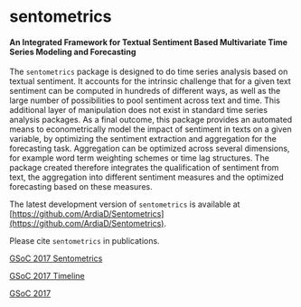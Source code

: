 # sentometrics
#### An Integrated Framework for Textual Sentiment Based Multivariate Time Series Modeling and Forecasting

The `sentometrics` package is designed to do time series analysis based on textual sentiment. It accounts for the intrinsic challenge that for a given text sentiment can be computed in hundreds of different ways, as well as the large number of possibilities to pool sentiment across text and time. This additional layer of manipulation does not exist in standard time series analysis packages. As a final outcome, this package provides an automated means to econometrically model the impact of sentiment in texts on a given variable, by optimizing the sentiment extraction and aggregation for the forecasting task. Aggregation can be optimized across several dimensions, for example word term weighting schemes or time lag structures. The package created therefore integrates the qualification of sentiment from text, the aggregation into different sentiment measures and the optimized forecasting based on these measures.

The latest development version of `sentometrics` is available at [https://github.com/ArdiaD/Sentometrics](https://github.com/ArdiaD/Sentometrics).

Please cite `sentometrics` in publications.

[GSoC 2017 Sentometrics](https://github.com/rstats-gsoc/gsoc2017/wiki/Sentometrics:-An-integrated-framework-for-text-based-multivariate-time-series-modeling-and-forecasting)

[GSoC 2017 Timeline](https://developers.google.com/open-source/gsoc/timeline)

[GSoC 2017](https://github.com/rstats-gsoc/gsoc2017/wiki/table-of-proposed-coding-projects)


